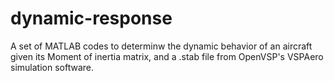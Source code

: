 # dynamic-response
 A set of MATLAB codes to determinw the dynamic behavior of an aircraft given its Moment of inertia matrix, and a .stab file from OpenVSP's VSPAero simulation software.
